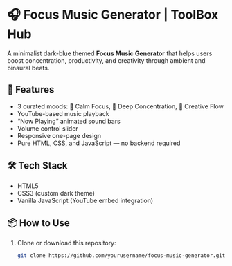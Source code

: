 # 🎧 Focus Music Generator | ToolBox Hub

A minimalist dark-blue themed **Focus Music Generator** that helps users boost concentration, productivity, and creativity through ambient and binaural beats.

## 🚀 Features
- 3 curated moods: 🌊 Calm Focus, 🧘 Deep Concentration, 🎨 Creative Flow  
- YouTube-based music playback  
- “Now Playing” animated sound bars  
- Volume control slider  
- Responsive one-page design  
- Pure HTML, CSS, and JavaScript — no backend required  

## 🛠️ Tech Stack
- HTML5  
- CSS3 (custom dark theme)  
- Vanilla JavaScript (YouTube embed integration)

## 📦 How to Use
1. Clone or download this repository:
   ```bash
   git clone https://github.com/yourusername/focus-music-generator.git
   
